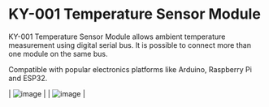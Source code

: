 # KY-001 Temperature Sensor Module

KY-001 Temperature Sensor Module allows ambient temperature measurement using digital serial bus. It is possible to connect more than one module on the same bus.

Compatible with popular electronics platforms like Arduino, Raspberry Pi and ESP32.

| ![image](https://user-images.githubusercontent.com/44589560/159486545-f6b58e87-e271-4fe9-a596-2dd5940f5c26.png) | 
| ![image](https://user-images.githubusercontent.com/44589560/159486603-f9657810-b704-4954-a544-0509e348b212.png) |
